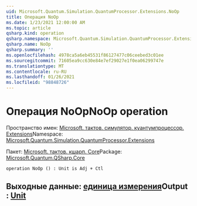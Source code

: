 ```yaml
---
uid: Microsoft.Quantum.Simulation.QuantumProcessor.Extensions.NoOp
title: Операция NoOp
ms.date: 1/23/2021 12:00:00 AM
ms.topic: article
qsharp.kind: operation
qsharp.namespace: Microsoft.Quantum.Simulation.QuantumProcessor.Extensions
qsharp.name: NoOp
qsharp.summary: ''
ms.openlocfilehash: 4978ca5a6eb45531f86127477c06ceebed3c01ee
ms.sourcegitcommit: 71605ea9cc630e84e7ef29027e1f0ea06299747e
ms.translationtype: MT
ms.contentlocale: ru-RU
ms.lasthandoff: 01/26/2021
ms.locfileid: "98848726"
---
```

# <a name="noop-operation"></a><span data-ttu-id="2128a-102">Операция NoOp</span><span class="sxs-lookup"><span data-stu-id="2128a-102">NoOp operation</span></span>

<span data-ttu-id="2128a-103">Пространство имен: [Microsoft. тактов. симулятор. куантумпроцессор. Extensions](xref:Microsoft.Quantum.Simulation.QuantumProcessor.Extensions)</span><span class="sxs-lookup"><span data-stu-id="2128a-103">Namespace: [Microsoft.Quantum.Simulation.QuantumProcessor.Extensions](xref:Microsoft.Quantum.Simulation.QuantumProcessor.Extensions)</span></span>

<span data-ttu-id="2128a-104">Пакет: [Microsoft. тактов. кшарп. Core](https://nuget.org/packages/Microsoft.Quantum.QSharp.Core)</span><span class="sxs-lookup"><span data-stu-id="2128a-104">Package: [Microsoft.Quantum.QSharp.Core](https://nuget.org/packages/Microsoft.Quantum.QSharp.Core)</span></span>




```qsharp
operation NoOp () : Unit is Adj + Ctl
```


## <a name="output--unit"></a><span data-ttu-id="2128a-105">Выходные данные: [единица измерения](xref:microsoft.quantum.lang-ref.unit)</span><span class="sxs-lookup"><span data-stu-id="2128a-105">Output : [Unit](xref:microsoft.quantum.lang-ref.unit)</span></span>

